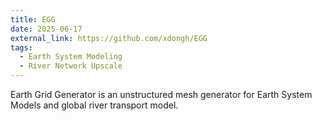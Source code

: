 ```yaml
---
title: EGG
date: 2025-06-17
external_link: https://github.com/xdongh/EGG
tags:
  - Earth System Modeling
  - River Network Upscale
---
```


Earth Grid Generator is an unstructured mesh generator for Earth System Models and global river transport model. 

<!--more-->
